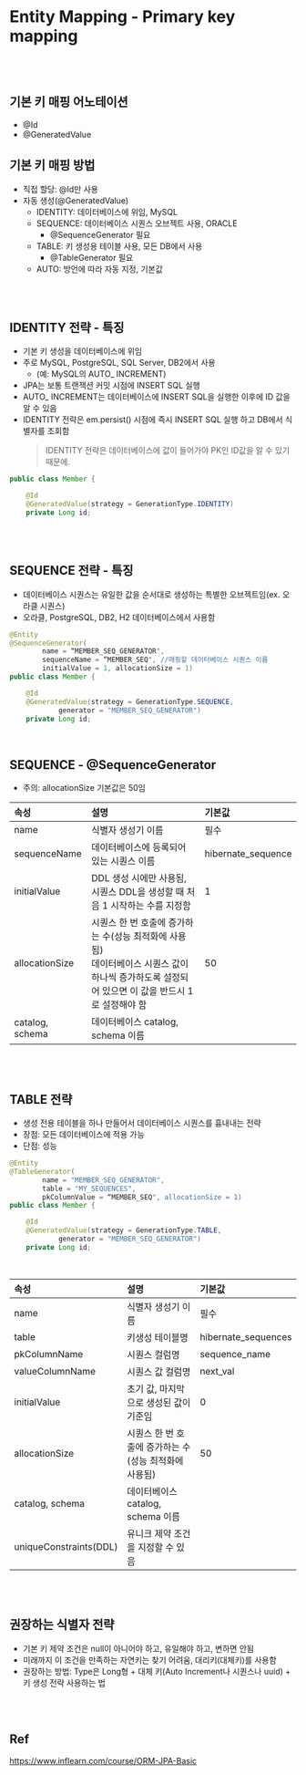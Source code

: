 # Entity Mapping - Primary key mapping


<br>
<br>


## 기본 키 매핑 어노테이션
* @Id
* @GeneratedValue



## 기본 키 매핑 방법
* 직접 할당: @Id만 사용
* 자동 생성(@GeneratedValue)
	* IDENTITY: 데이터베이스에 위임, MySQL
	* SEQUENCE: 데이터베이스 시퀀스 오브젝트 사용, ORACLE
		* @SequenceGenerator 필요
	* TABLE: 키 생성용 테이블 사용, 모든 DB에서 사용
		* @TableGenerator 필요
	* AUTO: 방언에 따라 자동 지정, 기본값


<br>
<br>


## IDENTITY 전략 - 특징

* 기본 키 생성을 데이터베이스에 위임  
* 주로 MySQL, PostgreSQL, SQL Server, DB2에서 사용
	* (예: MySQL의 AUTO_ INCREMENT)
* JPA는 보통 트랜잭션 커밋 시점에 INSERT SQL 실행
* AUTO_ INCREMENT는 데이터베이스에 INSERT SQL을 실행한 이후에 ID 값을 알 수 있음
* IDENTITY 전략은 em.persist() 시점에 즉시 INSERT SQL 실행 하고 DB에서 식별자를 조회함
	> IDENTITY 전략은 데이터베이스에 값이 들어가야 PK인 ID값을 알 수 있기 때문에.
	
```java
public class Member {

	@Id
	@GeneratedValue(strategy = GenerationType.IDENTITY)
	private Long id;
```


<br>
<br>


## SEQUENCE 전략 - 특징

* 데이터베이스 시퀀스는 유일한 값을 순서대로 생성하는 특별한 오브젝트임(ex. 오라클 시퀀스)
* 오라클, PostgreSQL, DB2, H2 데이터베이스에서 사용함

```java
@Entity
@SequenceGenerator(
		name = “MEMBER_SEQ_GENERATOR",
		sequenceName = “MEMBER_SEQ", //매핑할 데이터베이스 시퀀스 이름
		initialValue = 1, allocationSize = 1)
public class Member {

	@Id
	@GeneratedValue(strategy = GenerationType.SEQUENCE,
			generator = "MEMBER_SEQ_GENERATOR")
	private Long id;
```


<br>

## SEQUENCE - @SequenceGenerator
* 주의: allocationSize 기본값은 50임

|속성|설명|기본값|
|:---|:---|:---|
|name|식별자 생성기 이름|필수|
|sequenceName|데이터베이스에 등록되어 있는 시퀀스 이름|hibernate_sequence|
|initialValue|DDL 생성 시에만 사용됨, 시퀀스 DDL을 생성할 때 처음 1 시작하는 수를 지정함|1|
|allocationSize|시퀀스 한 번 호출에 증가하는 수(성능 최적화에 사용됨) </br>데이터베이스 시퀀스 값이 하나씩 증가하도록 설정되어 있으면 이 값을 반드시 1로 설정해야 함|50|
|catalog, schema|데이터베이스 catalog, schema 이름||



<br>
<br>


## TABLE 전략 
* 생성 전용 테이블을 하나 만들어서 데이터베이스 시퀀스를 흉내내는 전략
* 장점: 모든 데이터베이스에 적용 가능 
* 단점: 성능

```java
@Entity
@TableGenerator(
		name = "MEMBER_SEQ_GENERATOR",
		table = "MY_SEQUENCES",
		pkColumnValue = “MEMBER_SEQ", allocationSize = 1)
public class Member {

	@Id
	@GeneratedValue(strategy = GenerationType.TABLE,
			generator = "MEMBER_SEQ_GENERATOR")
	private Long id;
```

<br>

|속성|설명|기본값|
|:---|:---|:---|
|name|식별자 생성기 이름|필수|
|table|키생성 테이블명|hibernate_sequences|
|pkColumnName|시퀀스 컬럼명|sequence_name|
|valueColumnName|시퀀스 값 컬럼명|next_val|
|initialValue|초기 값, 마지막으로 생성된 값이 기준임|0|
|allocationSize|시퀀스 한 번 호출에 증가하는 수(성능 최적화에 사용됨)|50|
|catalog, schema|데이터베이스 catalog, schema 이름||
|uniqueConstraints(DDL)|유니크 제약 조건을 지정할 수 있음||


<br>
<br>


## 권장하는 식별자 전략
* 기본 키 제약 조건은 null이 아니어야 하고, 유일해야 하고, 변하면 안됨
* 미래까지 이 조건을 만족하는 자연키는 찾기 어려움, 대리키(대체키)를 사용함
* 권장하는 방법: Type은 Long형 + 대체 키(Auto Increment나 시퀀스나 uuid) + 키 생성 전략 사용하는 법


<br>
<br>

## Ref
https://www.inflearn.com/course/ORM-JPA-Basic
